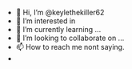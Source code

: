 - 👋 Hi, I’m @keylethekiller62
- 👀 I’m interested in 
- 🌱 I’m currently learning ...
- 💞️ I’m looking to collaborate on ...
- 📫 How to reach me nont saying.
- 

<!---
keylethekiller62/keylethekiller62 is a ✨ special ✨ repository because its `README.md` (this file) appears on your GitHub profile.
You can click the Preview link to take a look at your changes.
--->
